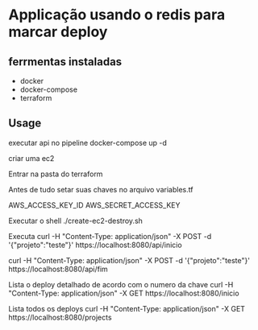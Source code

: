 # Applicação usando o redis para marcar deploy

## ferrmentas instaladas
- docker
- docker-compose
- terraform

## Usage
executar api no pipeline 
 docker-compose up -d 

criar uma ec2

Entrar na pasta do terraform 

Antes de tudo setar suas chaves no arquivo variables.tf

AWS_ACCESS_KEY_ID
AWS_SECRET_ACCESS_KEY

Executar o shell
./create-ec2-destroy.sh


Executa 
curl -H "Content-Type: application/json" -X POST -d '{"projeto":"teste"}' https://localhost:8080/api/inicio

curl -H "Content-Type: application/json" -X POST -d '{"projeto":"teste"}' https://localhost:8080/api/fim

Lista o deploy detalhado de acordo com o numero da chave
curl -H "Content-Type: application/json" -X GET https://localhost:8080/inicio

Lista todos os deploys 
curl -H "Content-Type: application/json" -X GET https://localhost:8080/projects
